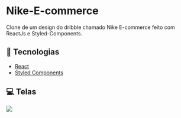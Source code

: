 # Nike-E-commerce
Clone de um design do dribble chamado Nike E-commerce feito com ReactJs e Styled-Components.

## 🚀 Tecnologias

- [React](https://reactjs.org)
- [Styled Components](https://styled-components.com/)


## 💻 Telas

<img src="./desing.png"></img>
